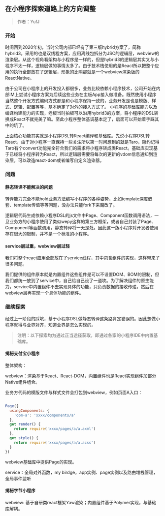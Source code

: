 
## 在小程序探索道路上的方向调整
> 作者：YufJ

### 开始

时间回到2020年初，当时公司内部已经有了第三版hybrid方案了，简称hybrid3。采用的也是双线程方案，应用离线包拆分为JSC的逻辑层，webview的渲染层。从这个视角看架构与小程序是一样的，但是hybrid3的逻辑层其实又与小程序不太一样，逻辑层做的事情太多了。由于技术栈使用的是React所以把整个应用的执行全部放在了逻辑层，形象的比喻那就是一个webview渲染版的ReactNative。

由于公司在小程序上的开发投入都很多，业务比较依赖小程序技术，公司开始在内部IM上尝试小程序方案为后续这些业务在主板App接入做准备。既然使用小程序当然整个开发方式编码方式都是和小程序保持一致的，业务开发是也是模版、样式、逻辑、配置等等，基本确定了对外的接入方式了。 小程序的基础库能力以及编译构建能力的实现，老板当时拍板可以沿用hybrid3的方案，将小程序的DSL转换成React不就完美了嘛。至此小程序整体基调基本定了，后面可以开始着手踩其中的坑了。

上面核心功能其实就是小程序DSL转React编译和基础库。先说小程序DSL转React，由于对小程序一直保持一些关注所以第一时间想到的就是Taro，隐约记得Taro有个convert功能完全符合我们的需求将小程序转成类React。基础库实现基于已经将小程序转为React，所以逻辑层需要将每次的更新的vdom信息通知到渲染层，可以改造react-dom或者编写自定义渲染器。

### 问题

#### 静态转译不能解决的问题

转译能力完全不能hold业务方法编写小程序的各种姿势，比如template深度嵌套、template传值等等问题，没办法只能fork下来魔改了。

逻辑层代码生成依赖小程序DSL的js文件中Page、Component函数调用语法，一旦业务方的小程序使用了类似wepy这样的第三方框架，或者自己封装了Page、Component等函数调用，静态转译将一无是处。因此这一版小程序对开发者使用存在很大的限制，并不是一个标准的小程序。

#### service层过重，webview层过轻

我们将整个react应用全部放在了service线程，其中包含组件的实现，这样带来了很多问题。

我们提供的组件原本就是内置组件这些组件是可以不设置DOM、BOM的限制，但我们都统一放到了service中，自己给自己设了一道坎。为了解决组件的原生能力，service中内置组件不去实现具体的功能，只负责数据的接收传递，然后在webview层再实现一个具体功能的组件。


### 继续探索

经过上一阶段的踩坑，基于小程序DSL做静态转译这条路肯定错误的。因此想做小程序就得与业界对齐，知道业界是怎么实现的。

> 注明：以下探索均为通过正当途径获取，即通过各家的小程序IDE中内置基础库。

#### 揭秘支付宝小程序

整体架构：

webview：渲染基于React、React-DOM，内置组件也是React实现组件加部分Native组件组合。

业务方代码的模版文件与样式文件会打包到webview，例如页面A入口：

```js

Page({
  usingComponents: {
    'com-a': 'xxxx/components/a'
  },
  get render() {
    return require('xxxx/pages/a/a.axml')
  },
  get style() {
    return require('xxxx/pages/a/a.acss')
  }
})

```

webview基础库中提供Page的实现。

service：全局对外函数，my birdge，app实例、page实例以及路由堆栈管理，全局事件监听


#### 揭秘字节小程序

webview: 基于自研类react框架Yaw渲染；内置组件基于Polymer实现，与基础库解耦。